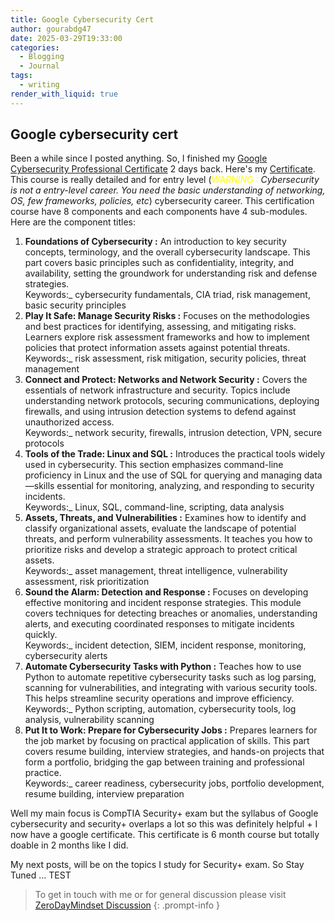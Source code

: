```yaml
---
title: Google Cybersecurity Cert
author: gourabdg47
date: 2025-03-29T19:33:00
categories:
  - Blogging
  - Journal
tags:
  - writing
render_with_liquid: true
---
```


## Google cybersecurity cert

Been a while since I posted anything. So, I finished my [Google Cybersecurity Professional Certificate](https://www.coursera.org/professional-certificates/google-cybersecurity/) 2 days back. Here's my [Certificate](https://www.coursera.org/account/accomplishments/specialization/P9264RVW05GN). This course is really detailed and for entry level (*<span style="color: yellow;">WARNING :</span>  Cybersecurity is not a entry-level career. You need the basic understanding of networking, OS, few frameworks, policies, etc*) cybersecurity career. This certification course have 8 components and each components have 4 sub-modules. Here are the component titles:

1. **Foundations of Cybersecurity :**  An introduction to key security concepts, terminology, and the overall cybersecurity landscape. This part covers basic principles such as confidentiality, integrity, and availability, setting the groundwork for understanding risk and defense strategies.  
	Keywords:_ cybersecurity fundamentals, CIA triad, risk management, basic security principles
2. **Play It Safe: Manage Security Risks :** Focuses on the methodologies and best practices for identifying, assessing, and mitigating risks. Learners explore risk assessment frameworks and how to implement policies that protect information assets against potential threats.  
	Keywords:_ risk assessment, risk mitigation, security policies, threat management
3. **Connect and Protect: Networks and Network Security :** Covers the essentials of network infrastructure and security. Topics include understanding network protocols, securing communications, deploying firewalls, and using intrusion detection systems to defend against unauthorized access.  
	Keywords:_ network security, firewalls, intrusion detection, VPN, secure protocols
4. **Tools of the Trade: Linux and SQL :** Introduces the practical tools widely used in cybersecurity. This section emphasizes command-line proficiency in Linux and the use of SQL for querying and managing data—skills essential for monitoring, analyzing, and responding to security incidents.  
	Keywords:_ Linux, SQL, command-line, scripting, data analysis
5. **Assets, Threats, and Vulnerabilities :** Examines how to identify and classify organizational assets, evaluate the landscape of potential threats, and perform vulnerability assessments. It teaches you how to prioritize risks and develop a strategic approach to protect critical assets.  
	Keywords:_ asset management, threat intelligence, vulnerability assessment, risk prioritization
6. **Sound the Alarm: Detection and Response :** Focuses on developing effective monitoring and incident response strategies. This module covers techniques for detecting breaches or anomalies, understanding alerts, and executing coordinated responses to mitigate incidents quickly.  
	Keywords:_ incident detection, SIEM, incident response, monitoring, cybersecurity alerts
7. **Automate Cybersecurity Tasks with Python :** Teaches how to use Python to automate repetitive cybersecurity tasks such as log parsing, scanning for vulnerabilities, and integrating with various security tools. This helps streamline security operations and improve efficiency.  
	Keywords:_ Python scripting, automation, cybersecurity tools, log analysis, vulnerability scanning
8. **Put It to Work: Prepare for Cybersecurity Jobs :** Prepares learners for the job market by focusing on practical application of skills. This part covers resume building, interview strategies, and hands-on projects that form a portfolio, bridging the gap between training and professional practice.  
	Keywords:_ career readiness, cybersecurity jobs, portfolio development, resume building, interview preparation

Well my main focus is CompTIA Security+ exam but the syllabus of Google cybersecurity and security+ overlaps a lot so this was definitely helpful + I now have a google certificate. This certificate is 6 month course but totally doable in 2 months like I did. 

My next posts, will be on the topics I study for Security+ exam. So Stay Tuned ...
TEST

> To get in touch with me or for general discussion please visit [ZeroDayMindset Discussion](https://github.com/orgs/X3N0-G0D/discussions) 
{: .prompt-info }
